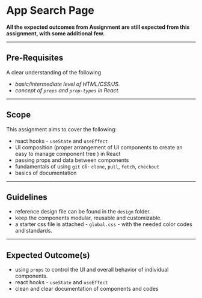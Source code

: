 # App Search Page

**All the expected outcomes from Assignment are still expected from this assignment, with some additional few.**

---

## Pre-Requisites

A clear understanding of the following

-   _basic/intermediate level of HTML/CSS/JS._
-   _concept of `props` and `prop-types` in React._

---

## Scope

This assignment aims to cover the following:

-   react hooks - `useState` and `useEffect`
-   UI composition (proper arrangement of UI components to create an easy to manage component tree ) in React
-   passing props and data between components
-   fundamentals of using `git` cli- `clone`, `pull`, `fetch`, `checkout`
-   basics of documentation

---

## Guidelines

-   reference design file can be found in the `design` folder.
-   keep the components modular, reusable and customizable.
-   a starter css file is attached - `global.css` - with the needed color codes and standards.

---

## Expected Outcome(s)

-   using `props` to control the UI and overall behavior of individual components.
-   react hooks - `useState` and `useEffect`
-   clean and clear documentation of components and codes

